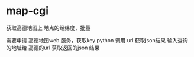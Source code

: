 # map-cgi
获取高德地图上 地点的经纬度，批量



需要申请 高德地图web 服务，获取key
python 调用 url 获取json结果
输入查询的地址给 高德的url 获取返回的json 结果
